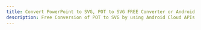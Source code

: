---title: Convert PowerPoint to SVG, POT to SVG FREE Converter or Android SDKdescription: Free Conversion of POT to SVG by using Android Cloud APIs & SDKs. Also Create, Edit & Render Microsoft Word & OpenOffice documents in the Cloud.---